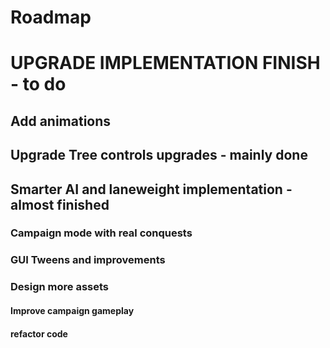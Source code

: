# Roadmap

# UPGRADE IMPLEMENTATION FINISH - to do

## Add animations

## Upgrade Tree controls upgrades - mainly done

## Smarter AI and laneweight implementation - almost finished

### Campaign mode with real conquests

### GUI Tweens and improvements

### Design more assets

#### Improve campaign gameplay

#### refactor code
